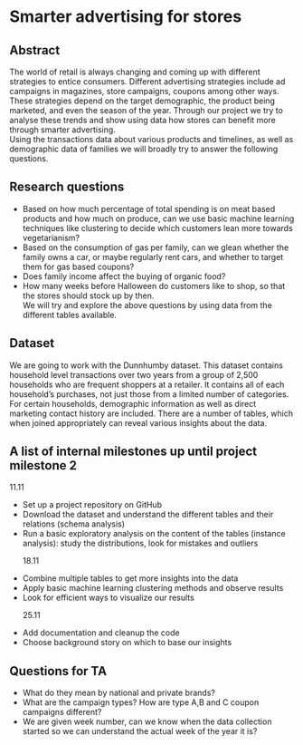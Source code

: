 # Smarter advertising for stores

## Abstract
The world of retail is always changing and coming up with different strategies to entice consumers. Different advertising strategies include ad campaigns in magazines, store campaigns, coupons among other ways. These strategies depend on the target demographic, the product being marketed, and even the season of the year. Through our project we try to analyse these trends and show using data how stores can benefit more through smarter advertising. \
Using the transactions data about various products and timelines, as well as demographic data of families we will broadly try to answer the following questions.

## Research questions
- Based on how much percentage of total spending is on meat based products and how much on produce, can we use basic machine learning techniques like clustering to decide which customers lean more towards vegetarianism?
- Based on the consumption of gas per family, can we glean whether the family owns a car, or maybe regularly rent cars, and whether to target them for gas based coupons?
- Does family income affect the buying of organic food?
- How many weeks before Halloween do customers like to shop, so that the stores should stock up by then. \
We will try and explore the above questions by using data from the different tables available.

## Dataset
We are going to work with the Dunnhumby dataset. This dataset contains  household level transactions over two years from a group of 2,500 households who are frequent shoppers at  a retailer. It contains all of each household’s purchases, not just those from a limited number of categories. For certain households, demographic information as well as direct marketing contact history are included. There are a number of tables, which when joined appropriately can reveal various insights about the data.

## A list of internal milestones up until project milestone 2
11.11
- Set up a project repository on GitHub
- Download the dataset and understand the different tables and their relations (schema analysis)
- Run a basic exploratory analysis on the content of the tables (instance analysis): study the distributions, look for mistakes and outliers <p>
18.11
- Combine multiple tables to get more insights into the data
- Apply basic machine learning clustering methods and observe results
- Look for efficient ways to visualize our results <p>
25.11
- Add documentation and cleanup the code
- Choose background story on which to base our insights

## Questions for TA
- What do they mean by national and private brands?
- What are the campaign types? How are type A,B and C coupon campaigns different?
- We are given week number, can we know when the data collection started so we can understand the actual week of the year it is?

